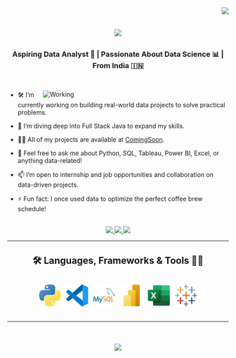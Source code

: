 <img align="right" src="https://visitor-badge.laobi.icu/badge?page_id=SekharUppuluri.SekharUppuluri" />

<h1 align="center">
  <img src="https://readme-typing-svg.herokuapp.com/?font=Righteous&size=35&center=true&vCenter=true&width=600&height=70&duration=4000&color=FF5733&lines=Hi+There!+👋;+Hello,+Greetings+Data+Leaders!+🚀;+I'm+Sekhar+Uppuluri!;+Welcome+to+My+GitHub+Profile!" />
</h1>


<h3 align="center">
Aspiring Data Analyst 🚀 | Passionate About Data Science 📊 | From India 🇮🇳
</h3>

<br/>

<div>
  <img align="right" alt="Working" width="423" src="https://user-images.githubusercontent.com/55389276/140866485-8fb1c876-9a8f-4d6a-98dc-08c4981eaf70.gif">
  
  <!-- 
      <p align="left">
        <a href="https://twitter.com/gvfghk" target="blank">
          <img src="https://img.shields.io/twitter/follow/gvfghk?logo=twitter&style=for-the-badge" alt="twitter" />
        </a>
      </p>
  -->

- 🛠️ I’m currently working on building real-world data projects to solve practical problems.
  
- 🌱 I’m diving deep into Full Stack Java to expand my skills.
  
- 👨‍💻 All of my projects are available at [ComingSoon](ComingSoon).
  
- 💬 Feel free to ask me about Python, SQL, Tableau, Power BI, Excel, or anything data-related!
  
- 📫 I’m open to internship and job opportunities and collaboration on data-driven projects.
  
- ⚡ Fun fact: I once used data to optimize the perfect coffee brew schedule!

    
  </p>
  
<br>

<div align="center"> 
  <a href="mailto:sekharuppuluri3@gmail.com">
    <img src="https://img.shields.io/badge/Gmail-333333?style=for-the-badge&logo=gmail&logoColor=red" />
  </a>
  <a href="comingsoon" target="_blank">
    <img src="https://img.shields.io/badge/LinkedIn-0077B5?style=for-the-badge&logo=linkedin&logoColor=white" target="_blank" />
  </a>
  <a href="https://comingsoon.github.io" target="_blank">
     <img src="https://img.shields.io/badge/Portfolio-FF5722?style=for-the-badge&logo=todoist&logoColor=white" target="_blank" /> 
  </a>
</div>

<hr/>

<h2 align="center">🛠️ Languages, Frameworks & Tools 🧑‍🏭</h2>
<br/>

<div align="center">
<!-- 
    <img src="./Icons/html.png" alt="HTML" width="100" height="100" />
    <img src="./Icons/css.png" alt="CSS" width="100" height="100" />
    <img src="./Icons/js.png" alt="JavaScript" width="100" height="100" /> 
    <img src="./Icons/nodejs.png" alt="Node.js" width="100" height="100" />
    <img src="./assets/git.png" alt="Git" width="100" height="100" />
    <img src="./assets/docker.png" alt="Docker" width="100" height="100" />
--> 
   <img src="./Icons/python-icon.png" alt="Python" width="50" height="50" />&nbsp;&nbsp;
    <img src="./Icons/visual-studio-code-icon.png" alt="VS Code" width="50" height="50" />&nbsp;&nbsp;
    <img src="./Icons/mysql-icon.png" alt="MySQL" width="50" height="50" />&nbsp;&nbsp;
    <img src="./Icons/power-bi-icon.png" alt="Power BI" width="50" height="50" />&nbsp;&nbsp;
    <img src="./Icons/microsoft-excel-icon.png" alt="Excel" width="50" height="50" />&nbsp;&nbsp;
    <img src="./Icons/tableau-icon.png" alt="Tableau" width="50" height="50" />

</div>

<br/>
<hr/>

<div align="center">
  <h1>
    <img src="https://readme-typing-svg.herokuapp.com/?font=Righteous&size=35&center=true&vCenter=true&width=800&height=70&duration=4000&color=FF5733&lines=Thank+You+for+visiting+my+GitHub+Profile!+🎉;+Looking+forward+to+potential+collaborations!+🤝;+Have+a+great+day!+😊" />
  </h1>

</div>

